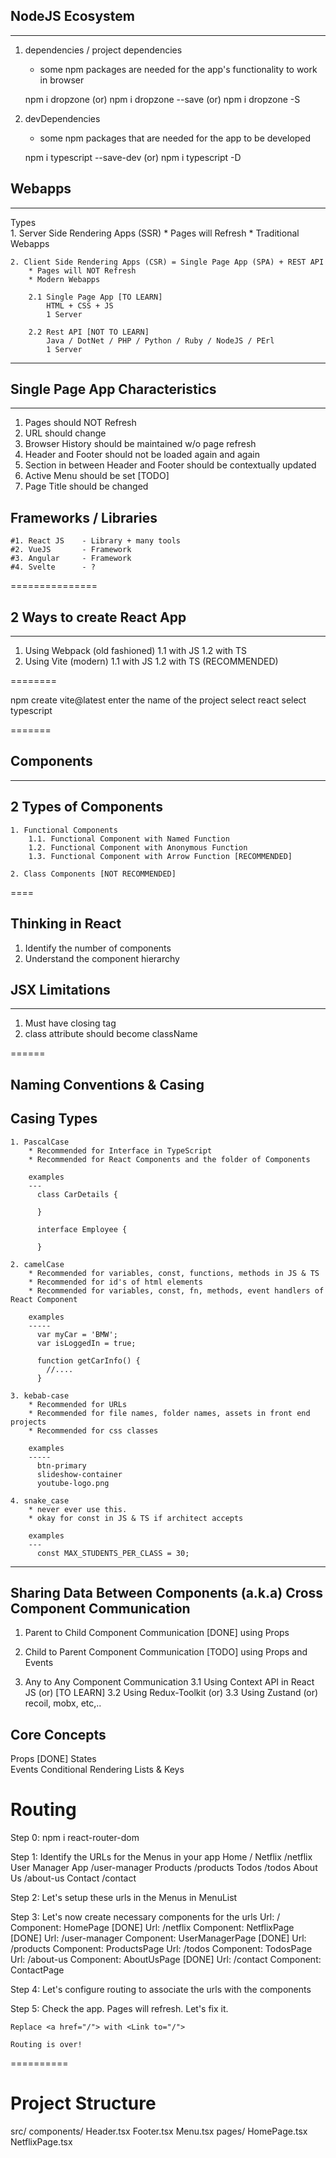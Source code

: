 ## NodeJS Ecosystem
----
  1. dependencies / project dependencies 
      * some npm packages are needed for the app's functionality to work in browser 

      npm i dropzone (or)
      npm i dropzone --save (or)
      npm i dropzone -S 

  2. devDependencies 
      * some npm packages that are needed for the app to be developed 

      npm i typescript --save-dev    (or)
      npm i typescript -D



## Webapps 
-----
  Types  
    1. Server Side Rendering Apps (SSR) 
        * Pages will Refresh 
        * Traditional Webapps 

    2. Client Side Rendering Apps (CSR) = Single Page App (SPA) + REST API 
        * Pages will NOT Refresh 
        * Modern Webapps 

        2.1 Single Page App [TO LEARN]
            HTML + CSS + JS 
            1 Server 

        2.2 Rest API [NOT TO LEARN]
            Java / DotNet / PHP / Python / Ruby / NodeJS / PErl 
            1 Server 

  ---------

## Single Page App Characteristics 
---------------
  1. Pages should NOT Refresh 
  2. URL should change 
  3. Browser History should be maintained w/o page refresh 
  4. Header and Footer should not be loaded again and again 
  5. Section in between Header and Footer should be contextually updated
  6. Active Menu should be set [TODO]
  7. Page Title should be changed

  Frameworks / Libraries
  ------
    #1. React JS    - Library + many tools 
    #2. VueJS       - Framework
    #3. Angular     - Framework 
    #4. Svelte      - ? 

===============

## 2 Ways to create React App
----
  1. Using Webpack (old fashioned)
      1.1 with JS 
      1.2 with TS 
  2. Using Vite (modern)
      1.1 with JS 
      1.2 with TS (RECOMMENDED)

========

npm create vite@latest
  enter the name of the project 
  select react 
  select typescript 

=======


## Components 
-------
  2 Types of Components 
  ---------------------
    1. Functional Components 
        1.1. Functional Component with Named Function
        1.2. Functional Component with Anonymous Function
        1.3. Functional Component with Arrow Function [RECOMMENDED]

    2. Class Components [NOT RECOMMENDED]

====


Thinking in React 
---
  1. Identify the number of components  
  2. Understand the component hierarchy 
  

## JSX Limitations 
----
  1. Must have closing tag 
  2. class attribute should become className

======


Naming Conventions & Casing 
----
  Casing Types 
  --------
    1. PascalCase 
        * Recommended for Interface in TypeScript 
        * Recommended for React Components and the folder of Components

        examples 
        ---
          class CarDetails {

          }

          interface Employee {

          }

    2. camelCase 
        * Recommended for variables, const, functions, methods in JS & TS 
        * Recommended for id's of html elements 
        * Recommended for variables, const, fn, methods, event handlers of React Component
        
        examples 
        -----
          var myCar = 'BMW';
          var isLoggedIn = true;

          function getCarInfo() {
            //....
          }
    
    3. kebab-case
        * Recommended for URLs 
        * Recommended for file names, folder names, assets in front end projects  
        * Recommended for css classes 

        examples 
        -----
          btn-primary
          slideshow-container 
          youtube-logo.png 

    4. snake_case 
        * never ever use this. 
        * okay for const in JS & TS if architect accepts

        examples
        ---
          const MAX_STUDENTS_PER_CLASS = 30;

----------------

Sharing Data Between Components (a.k.a) Cross Component Communication
-----
  1. Parent to Child Component Communication [DONE]
      using Props 

  2. Child to Parent Component Communication [TODO]
      using Props and Events

  3. Any to Any Component Communication
      3.1 Using Context API in React JS (or) [TO LEARN]
      3.2 Using Redux-Toolkit (or)
      3.3 Using Zustand (or) recoil, mobx, etc,..

Core Concepts
---
  Props     [DONE]
  States    
  Events
  Conditional Rendering 
  Lists & Keys



Routing
=========
  Step 0: 
    npm i react-router-dom

  Step 1: Identify the URLs for the Menus in your app 
    Home                    /
    Netflix                 /netflix
    User Manager App        /user-manager
    Products                /products
    Todos                   /todos
    About Us                /about-us
    Contact                 /contact

  Step 2: 
    Let's setup these urls in the Menus in MenuList

  Step 3: 
    Let's now create necessary components for the urls 
      Url: /                        Component: HomePage         [DONE]
      Url: /netflix                 Component: NetflixPage      [DONE]
      Url: /user-manager            Component: UserManagerPage  [DONE]
      Url: /products                Component: ProductsPage
      Url: /todos                   Component: TodosPage
      Url: /about-us                Component: AboutUsPage      [DONE]
      Url: /contact                 Component: ContactPage


  Step 4:
    Let's configure routing to associate the urls with the components

  Step 5:
    Check the app. Pages will refresh. Let's fix it. 

    Replace <a href="/"> with <Link to="/">

    Routing is over!

==========


Project Structure 
====
  src/
    components/
      Header.tsx
      Footer.tsx
      Menu.tsx
    pages/
      HomePage.tsx
      NetflixPage.tsx

    